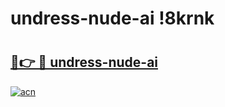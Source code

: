 # undress-nude-ai !8krnk

# <h2><a href="https://v7s22j.esa.edu.pl?title=undress-nude-ai&ref=8krnk">🔗👉 🔴 undress-nude-ai</a></h2>

[![acn](https://github.com/user-attachments/assets/0f9c940e-d8b0-45ae-aac7-cd30a18b3e1c)](https://v7s22j.esa.edu.pl?title=undress-nude-ai&ref=8krnk)

